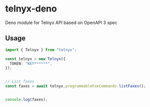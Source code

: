 # telnyx-deno
Deno module for Telnyx API based on OpenAPI 3 spec


## Usage

```typescript
import { Telnyx } from "telnyx";

const telnyx = new Telnyx({
  TOKEN: "KEY******",
});


// List faxes
const faxes = await telnyx.programmableFaxCommands.listFaxes();


console.log(faxes);
```